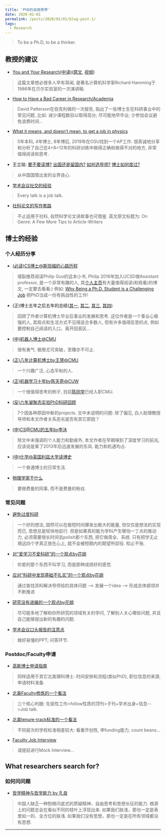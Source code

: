 ```yaml
---
title: 'PhD的自我修养'
date: 2020-02-01
permalink: /posts/2020/02/01/blog-post-1/
tags:
  - Research
---
```


 > To be a Ph.D, to be a thinker.

## 教授的建议
 - [You and Your Research(中译)](https://blog.csdn.net/dvstream/article/details/6741466)([原文](https://www.cs.virginia.edu/~robins/YouAndYourResearch.html), [视频](https://www.youtube.com/watch?v=a1zDuOPkMSw))
 > 这篇文章想必很多人早有耳闻, 是著名计算机科学家Richard Hamming于1986年在贝尔实验室的一次演讲稿.
 - [How to Have a Bad Career in Research/Academia](https://people.eecs.berkeley.edu/~pattrsn/talks/BadCareer.pdf)
 > David Patterson在伯克利做的一次报告, 指出了一些博士生在科研事业中的常见问题, 比如: 减少课程数目以取得高分; 尽可能地早毕业; 少参加会议避免浪费时间...

 - [What it means, and doesn’t mean, to get a job in physics](https://gravityandlevity.wordpress.com/2019/03/25/what-it-means-and-doesnt-mean-to-get-a-job-in-physics/)
 > 5年本科, 4年博士, 8年博后, 2019年在OSU找到一个AP工作. 很真诚地分享和分析了自己在4+8=12年的科研训练中做得正确和做得不对的地方, 非常值得阅读和思考.

  - 王立铭: [要不要读博?](https://zhuanlan.zhihu.com/p/21391667) [出国还是留国内?](https://zhuanlan.zhihu.com/p/21444974) [如何选导师?](https://zhuanlan.zhihu.com/p/21494712) [博士如何度过?](https://zhuanlan.zhihu.com/p/21599661)
  > 从中国国情出发的业界良心.

  - [学术会议社交的经验](https://www.zhihu.com/question/25689762/answer/139067692)
  > Every talk is a job talk.

  - [社科论文的写作套路](https://zhuanlan.zhihu.com/p/28962124)
  > 不止适用于社科, 自然科学论文讲故事也可借鉴. 英文原文标题为: On Genre: A Few More Tips to Article-Writers

## 博士的经验

### 个人经历分享
 - [(必读)CS博士@斯坦福的心路历程](http://pgbovine.net/PhD-memoir.htm)
 > 墙裂推荐阅读Philip Guo的这本小书, Philip 2016年加入UCSD做Assistant professor, 是一个非常有趣的人, 其[个人主页](http://pgbovine.net/index.html)有大量值得阅读(和观看)的博文, 一定要去看看:) 例如: [Why Being a Ph.D. Student is a Challenging Job](http://www.pgbovine.net/PG-Vlog-128-PhD-student-challenging-job.htm)
 > 把PhD当成一份有挑战性的工作!

 - (正)博士五年之后五年的总结([其一](https://zhuanlan.zhihu.com/p/45703402), [其二](https://zhuanlan.zhihu.com/p/45898250), [其三](https://zhuanlan.zhihu.com/p/46760428), [其四](https://zhuanlan.zhihu.com/p/47840442))
 > 回顾了作者计算机博士毕业后事业的发展和思考. 这位作者是一个事业心极强的人, 其观点和生活方式不见得适合多数人, 但有许多值得反思的点, 例如要控制自己阅读的入口、离开回音区...

 - [(中)机器人博士@CMU](https://zhuanlan.zhihu.com/p/41313724)
 > 很有勇气. 极限尤可突破，至臻亦不可止.

 - [(正)八年计算机博士by王赟@CMU](https://zhuanlan.zhihu.com/p/50597445)
 > 一个兴趣广泛, 心态平和的人.

 - [(正)机器学习十年by陈天奇@CUW](https://zhuanlan.zhihu.com/p/74249758)
 > 一个很值得思考的例子, 目前[陈同学](https://tqchen.com/)已经入职CMU.

 - [(反)六年凝聚态实验PhD科研回顾](https://zhuanlan.zhihu.com/p/67579214)
 > 7个因各种原因中断的projects. 文中未说明的问题: 除了偏见, 白人助理教授导师和本文作者关系恶劣是否有其它原因？

 - [(中)CS@CMU的五年by李沐](https://zhuanlan.zhihu.com/p/25099638)
 > 除文中未强调的个人能力和勤奋外, 本文作者在早期嗅到了深度学习的前兆, 应该说是乘了2013年后迅速发展的东风. 能力和机遇均占.

 - [(中)化学@英国利兹大学读博史](https://zhuanlan.zhihu.com/p/52543028)
 > 一个普通博士的日常生活.

 - [物理学家干什么](https://www.geekonomics10000.com/299)
 > 要做费曼的同事, 而不是费曼的粉丝.

### 常见问题
 - [避免过度科研](https://www.zhihu.com/question/37472890/answer/99964247)
 > 一个好的想法, 固然可以在极短时间爆发出极大的能量, 但仅仅是想法的实现而已, 思想总是轻快地前行. 但是如果真的能为学科产生哪怕一丁点的推动力, 必须需要很长时间去polish那个东西, 把它做周全、系统. 只有把学无止境这四个字真正放在心上, 就不会被短期内的期望所奴役. 知止不殆.

 - [对"爱学习不爱科研"的一个观点by花姐](https://www.zhihu.com/question/268596347/answer/605934137)
 > 你爱的那个东西不叫学习, 而是那种成绩好的感觉.

 - [应对“科研中发现基础不扎实”的一个观点by花姐](https://www.zhihu.com/question/311148934/answer/589062516)
 > 通过查找资料解决导师给的具体问题 --> 发展一个idea --> 形成总体纲领并不断推进

 - [研究没有进展的一个观点by花姐](https://www.zhihu.com/question/273889739/answer/371138969)
 > 尽可能多地了解和你所研究的领域有关的学问, 了解别人关心哪些问题, 并且自己能够提出新的有趣的问题.

 - [学术会议口头报告的注意点](https://www.zhihu.com/question/28734687/answer/233358816)
 > 做好易懂的PPT; 问答环节.

### Postdoc/Faculty申请

 - [高能博士申请指南](https://zhuanlan.zhihu.com/p/46651146)
 > 同样适用于其它北美理科博士: 时间安排和流程(类似PhD), 职位信息的来源, 申请材料准备.

 - [北美Faculty修炼的一个看法](https://zhuanlan.zhihu.com/p/46651146)
 > 三个核心判据: 先驱性工作>follow性质的顶刊>子刊+学术出身+信息-->Job talk.
 
 - [北美tenure-track标准的一个看法](https://www.1point3acres.com/bbs/thread-537689-1-1.html)
 > 不同层次的学校标准相差较大: 看重开创性, 申funding能力, count beans...

 - [Faculty Job Interview](https://www.youtube.com/watch?v=G6cCpo3O750)
 > 请提前进行Mock Interview...

## What researchers search for?
### 如何问问题
 - [哲学精神与哲学能力 by 孔良](https://zhuanlan.zhihu.com/p/38449959)
 > 中国人缺乏一种刨根问底式的质疑精神、自由思考和思想长征的能力. 根源上的问题总会在看似不同的枝叶上浮现出来. 如果我们肤浅，那也一定是表里如一的、全方位的肤浅. 如果我们没有思想，那也一定是在所有领域都没有思想.


------